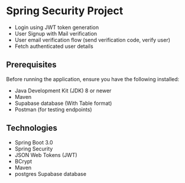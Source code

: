 # Spring Security Project 

- Login using JWT token generation 
- User Signup with Mail verification
- User email verification flow (send verification code, verify user)
- Fetch authenticated user details

## Prerequisites
Before running the application, ensure you have the following installed:

- Java Development Kit (JDK) 8 or newer
- Maven
- Supabase database (With Table format)
- Postman (for testing endpoints)

## Technologies
- Spring Boot 3.0
- Spring Security
- JSON Web Tokens (JWT)
- BCrypt
- Maven
- postgres Supabase database
